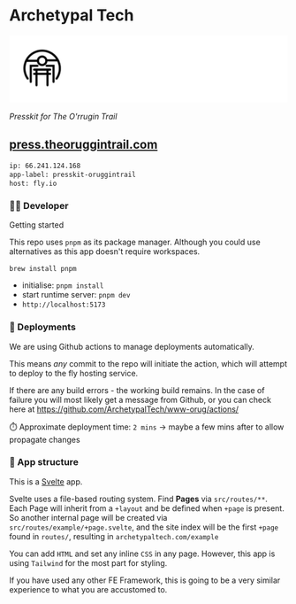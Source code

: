 # Archetypal Tech

![Archetypal](./archetypal-heading.jpg)

_Presskit for The O'rrugin Trail_

## [press.theoruggintrail.com](https://press.theoruggintrail.com)

```
ip: 66.241.124.168
app-label: presskit-oruggintrail
host: fly.io
```

### 👷‍♂️ Developer

Getting started

This repo uses `pnpm` as its package manager. Although you could use alternatives as this app doesn't require workspaces.

```
brew install pnpm
```

- initialise: `pnpm install`
- start runtime server: `pnpm dev`
- `http://localhost:5173`

### 🚀 Deployments

We are using Github actions to manage deployments automatically.

This means _any_ commit to the repo will initiate the action, which will attempt to deploy to the fly hosting service.

If there are any build errors - the working build remains. In the case of failure you will most likely get a message from Github, or you can check here at https://github.com/ArchetypalTech/www-orug/actions/

⏱️ Approximate deployment time: `2 mins` -> maybe a few mins after to allow propagate changes

### 🧭 App structure

This is a [Svelte](https://svelte.dev/docs) app.

Svelte uses a file-based routing system. Find **Pages** via `src/routes/**`.
Each Page will inherit from a `+layout` and be defined when `+page` is present. So another internal page will be created via `src/routes/example/+page.svelte`, and the site index will be the first `+page` found in `routes/`, resulting in `archetypaltech.com/example`

You can add `HTML` and set any inline `CSS` in any page. However, this app is using `Tailwind` for the most part for styling.

If you have used any other FE Framework, this is going to be a very similar experience to what you are accustomed to.
